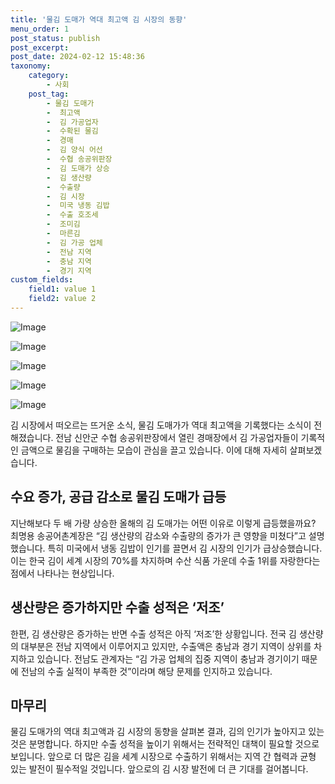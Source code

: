 ```yaml
---
title: '물김 도매가 역대 최고액 김 시장의 동향'
menu_order: 1
post_status: publish
post_excerpt: 
post_date: 2024-02-12 15:48:36
taxonomy:
    category:
        - 사회
    post_tag:
        - 물김 도매가
        -  최고액
        -  김 가공업자
        -  수확된 물김
        -  경매
        -  김 양식 어선
        -  수협 송공위판장
        -  김 도매가 상승
        -  김 생산량
        -  수출량
        -  김 시장
        -  미국 냉동 김밥
        -  수출 호조세
        -  조미김
        -  마른김
        -  김 가공 업체
        -  전남 지역
        -  충남 지역
        -  경기 지역
custom_fields:
    field1: value 1
    field2: value 2
---
```


![Image](https://imgnews.pstatic.net/image/025/2024/02/12/0003340791_001_20240212084801056.jpg?type=w647)

![Image](https://imgnews.pstatic.net/image/025/2024/02/12/0003340791_002_20240212084801081.jpg?type=w647)

![Image](https://imgnews.pstatic.net/image/025/2024/02/12/0003340791_003_20240212084801108.jpg?type=w647)

![Image](https://imgnews.pstatic.net/image/025/2024/02/12/0003340791_004_20240212084801136.jpg?type=w647)

![Image](https://imgnews.pstatic.net/image/025/2024/02/12/0003340791_005_20240212084801162.jpg?type=w647)

김 시장에서 떠오르는 뜨거운 소식, 물김 도매가가 역대 최고액을 기록했다는 소식이 전해졌습니다. 전남 신안군 수협 송공위판장에서 열린 경매장에서 김 가공업자들이 기록적인 금액으로 물김을 구매하는 모습이 관심을 끌고 있습니다. 이에 대해 자세히 살펴보겠습니다.
## 수요 증가, 공급 감소로 물김 도매가 급등
지난해보다 두 배 가량 상승한 올해의 김 도매가는 어떤 이유로 이렇게 급등했을까요? 최명용 송공어촌계장은 “김 생산량의 감소와 수출량의 증가가 큰 영향을 미쳤다”고 설명했습니다. 특히 미국에서 냉동 김밥이 인기를 끌면서 김 시장의 인기가 급상승했습니다. 이는 한국 김이 세계 시장의 70%를 차지하며 수산 식품 가운데 수출 1위를 자랑한다는 점에서 나타나는 현상입니다.
## 생산량은 증가하지만 수출 성적은 ‘저조’
한편, 김 생산량은 증가하는 반면 수출 성적은 아직 ‘저조’한 상황입니다. 전국 김 생산량의 대부분은 전남 지역에서 이루어지고 있지만, 수출액은 충남과 경기 지역이 상위를 차지하고 있습니다. 전남도 관계자는 “김 가공 업체의 집중 지역이 충남과 경기이기 때문에 전남의 수출 실적이 부족한 것”이라며 해당 문제를 인지하고 있습니다.
## 마무리
물김 도매가의 역대 최고액과 김 시장의 동향을 살펴본 결과, 김의 인기가 높아지고 있는 것은 분명합니다. 하지만 수출 성적을 높이기 위해서는 전략적인 대책이 필요할 것으로 보입니다. 앞으로 더 많은 김을 세계 시장으로 수출하기 위해서는 지역 간 협력과 균형 있는 발전이 필수적일 것입니다. 앞으로의 김 시장 발전에 더 큰 기대를 걸어봅니다.
